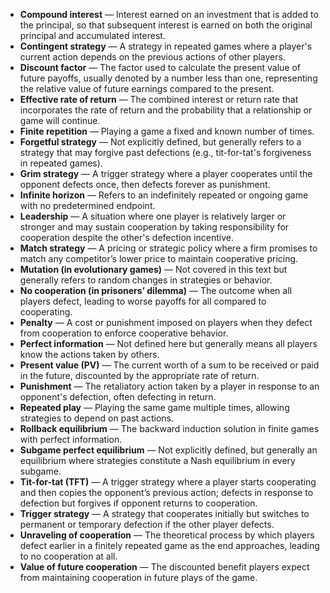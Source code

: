 - **Compound interest** — Interest earned on an investment that is added to the principal, so that subsequent interest is earned on both the original principal and accumulated interest.
- **Contingent strategy** — A strategy in repeated games where a player's current action depends on the previous actions of other players.
- **Discount factor** — The factor used to calculate the present value of future payoffs, usually denoted by a number less than one, representing the relative value of future earnings compared to the present.
- **Effective rate of return** — The combined interest or return rate that incorporates the rate of return and the probability that a relationship or game will continue.
- **Finite repetition** — Playing a game a fixed and known number of times.
- **Forgetful strategy** — Not explicitly defined, but generally refers to a strategy that may forgive past defections (e.g., tit-for-tat's forgiveness in repeated games).
- **Grim strategy** — A trigger strategy where a player cooperates until the opponent defects once, then defects forever as punishment.
- **Infinite horizon** — Refers to an indefinitely repeated or ongoing game with no predetermined endpoint.
- **Leadership** — A situation where one player is relatively larger or stronger and may sustain cooperation by taking responsibility for cooperation despite the other's defection incentive.
- **Match strategy** — A pricing or strategic policy where a firm promises to match any competitor’s lower price to maintain cooperative pricing.
- **Mutation (in evolutionary games)** — Not covered in this text but generally refers to random changes in strategies or behavior.
- **No cooperation (in prisoners’ dilemma)** — The outcome when all players defect, leading to worse payoffs for all compared to cooperating.
- **Penalty** — A cost or punishment imposed on players when they defect from cooperation to enforce cooperative behavior.
- **Perfect information** — Not defined here but generally means all players know the actions taken by others.
- **Present value (PV)** — The current worth of a sum to be received or paid in the future, discounted by the appropriate rate of return.
- **Punishment** — The retaliatory action taken by a player in response to an opponent's defection, often defecting in return.
- **Repeated play** — Playing the same game multiple times, allowing strategies to depend on past actions.
- **Rollback equilibrium** — The backward induction solution in finite games with perfect information.
- **Subgame perfect equilibrium** — Not explicitly defined, but generally an equilibrium where strategies constitute a Nash equilibrium in every subgame.
- **Tit-for-tat (TFT)** — A trigger strategy where a player starts cooperating and then copies the opponent’s previous action; defects in response to defection but forgives if opponent returns to cooperation.
- **Trigger strategy** — A strategy that cooperates initially but switches to permanent or temporary defection if the other player defects.
- **Unraveling of cooperation** — The theoretical process by which players defect earlier in a finitely repeated game as the end approaches, leading to no cooperation at all.
- **Value of future cooperation** — The discounted benefit players expect from maintaining cooperation in future plays of the game.

